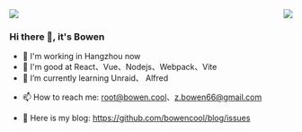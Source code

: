 <div>
<img src="https://github-readme-stats.vercel.app/api?username=bowencool&show_icons=true&count_private=true">
<img align="right" src="https://github-readme-stats.vercel.app/api/top-langs/?username=bowencool">
</div>

### Hi there 👋, it's Bowen

- 🔭 I'm working in Hangzhou now 
- 🦄 I'm good at React、Vue、Nodejs、Webpack、Vite
- 🌱 I’m currently learning Unraid、 Alfred
<!-- - 👯 I’m looking to collaborate on ... -->
<!-- - 🤔 I’m looking for help with ... -->
<!-- - 💬 Ask me about ... -->
- 📫 How to reach me: <root@bowen.cool>、<z.bowen66@gmail.com>
<!-- - 😄 Pronouns: ... -->
- 🔗 Here is my blog: <https://github.com/bowencool/blog/issues>


<!--
[![Readme Card](https://github-readme-stats.vercel.app/api/pin/?username=anuraghazra&repo=github-readme-stats)](https://github.com/anuraghazra/github-readme-stats)
-->
